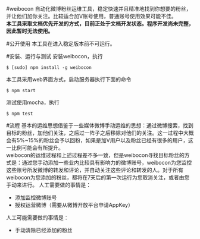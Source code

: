 #weibocon
自动化微博粉丝运维工具，稳定快速并且精准地找到你想要的粉丝，并让他们加你关注。比较适合加V账号使用，普通账号使用效果可能不佳。  
**本工具采取文档优先开发的方式，目前正处于文档开发状态。程序开发尚未完整，因此暂时无法使用。**

#公开使用
本工具在进入稳定版本前不可运行。

#安装、运行与测试
安装weibocon，执行
```
$ [sudo] npm install -g weibocon
```
本工具采用web界面方式，启动服务器执行下面的命令
```
$ npm start
```
测试使用mocha，执行
```
$ npm test
```

#流程
基本的运维思想借鉴于一些媒体微博手动运维的思想：通过微博搜索，找到目标的粉丝，加他们关注，之后过一阵子之后移除对他们的关注。这一过程中大概会有5%~15%的粉丝会予以回粉，如果是加V用户以及粉丝已经有很多的用户，这一比例可能会有所提升。  
weibocon的运维过程和上述过程差不多一致，但是weibocon寻找目标粉丝的方式是：通过您手动添加一些业内比较具有影响力的微博账号，weibocon为您监控这些账号所发微博的转发和评论，并自动关注这些评论和转发的人。对于所有weibocon为您添加的粉丝，都将在7天后的第一次运行为您取消关注，或者由您手动来进行。
人工需要做的事情是：  

- 添加监控微博账号
- 授权运营微博（需要从微博开放平台申请AppKey）

人工可能需要做的事情是：  

- 手动清除已经添加的粉丝

